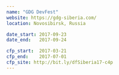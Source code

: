 ```yaml
---
name: "GDG DevFest"
website: https://gdg-siberia.com/
location: Novosibirsk, Russia

date_start: 2017-09-23
date_end:   2017-09-24

cfp_start:  2017-03-21
cfp_end:    2017-07-01
cfp_site: http://bit.ly/dfSiberia17-c4p
---
```

